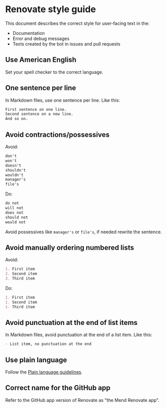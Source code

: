 # Renovate style guide

This document describes the correct style for user-facing text in the:

- Documentation
- Error and debug messages
- Texts created by the bot in issues and pull requests

## Use American English

Set your spell checker to the correct language.

## One sentence per line

In Markdown files, use one sentence per line.
Like this:

```markdown
First sentence on one line.
Second sentence on a new line.
And so on.
```

## Avoid contractions/possessives

Avoid:

```markdown
don't
won't
doesn't
shouldn't
wouldn't
manager's
file's
```

Do:

```markdown
do not
will not
does not
should not
would not
```

Avoid possessives like `manager's` or `file's`, if needed rewrite the sentence.

## Avoid manually ordering numbered lists

Avoid:

```markdown
1. First item
2. Second item
3. Third item
```

Do:

```markdown
1. First item
1. Second item
1. Third item
```

## Avoid punctuation at the end of list items

In Markdown files, avoid punctuation at the end of a list item.
Like this:

```markdown
- List item, no punctuation at the end
```

## Use plain language

Follow the [Plain language guidelines](https://www.plainlanguage.gov/guidelines/).

## Correct name for the GitHub app

Refer to the GitHub app version of Renovate as "the Mend Renovate app".
